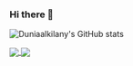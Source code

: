 ### Hi there 👋

<!--
**Duniaalkilany/Duniaalkilany** is a ✨ _special_ ✨ repository because its `README.md` (this file) appears on your GitHub profile.

Here are some ideas to get you started:

- 🔭 I’m currently working on ...
- 🌱 I’m currently learning ...
- 👯 I’m looking to collaborate on ...
- 🤔 I’m looking for help with ...
- 💬 Ask me about ...
- 📫 How to reach me: ...
- 😄 Pronouns: ...
- ⚡ Fun fact: ...
-->




![Duniaalkilany's GitHub stats](https://github-readme-stats.vercel.app/api?username=Duniaalkilany&show_icons=true&theme=radical)

<a href="https://github.com/Duniaalkilany/github-readme-stats">
<img align="center" src="https://github-readme-stats.vercel.app/api?username=Duniaalkilany&show_icons=true&theme=radical)](https://github.com/Duniaalkilany/github-readme-stats" /> 
</a>


<a href="https://github.com/Duniaalkilany/github-readme-stats">
<img align="center" src="https://github-readme-stats.vercel.app/api/top-langs/?username=Duniaalkilany&langs_count=8&theme=radical)](https://github.com/Duniaalkilany/github-readme-stats" /> 
</a>









